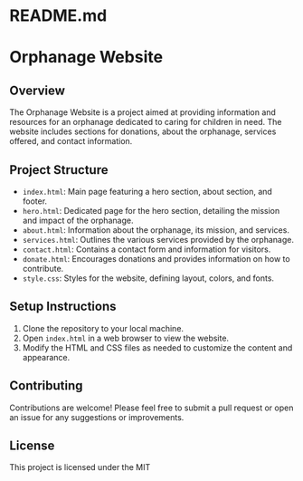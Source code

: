 # README.md

# Orphanage Website

## Overview
The Orphanage Website is a project aimed at providing information and resources for an orphanage dedicated to caring for children in need. The website includes sections for donations, about the orphanage, services offered, and contact information.

## Project Structure
- `index.html`: Main page featuring a hero section, about section, and footer.
- `hero.html`: Dedicated page for the hero section, detailing the mission and impact of the orphanage.
- `about.html`: Information about the orphanage, its mission, and services.
- `services.html`: Outlines the various services provided by the orphanage.
- `contact.html`: Contains a contact form and information for visitors.
- `donate.html`: Encourages donations and provides information on how to contribute.
- `style.css`: Styles for the website, defining layout, colors, and fonts.

## Setup Instructions
1. Clone the repository to your local machine.
2. Open `index.html` in a web browser to view the website.
3. Modify the HTML and CSS files as needed to customize the content and appearance.

## Contributing
Contributions are welcome! Please feel free to submit a pull request or open an issue for any suggestions or improvements.

## License
This project is licensed under the MIT